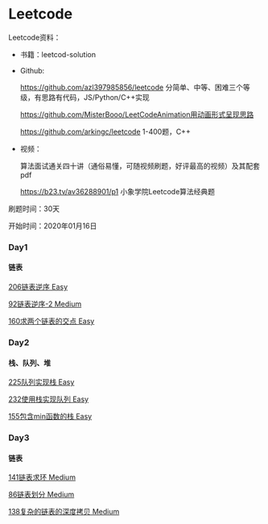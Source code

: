 # Leetcode
Leetcode资料：

- 书籍：leetcod-solution

- Github: 

  https://github.com/azl397985856/leetcode 分简单、中等、困难三个等级，有思路有代码，JS/Python/C++实现
  
  https://github.com/MisterBooo/LeetCodeAnimation用动画形式呈现思路
  
  https://github.com/arkingc/leetcode 1-400题，C++

- 视频：

  算法面试通关四十讲（通俗易懂，可随视频刷题，好评最高的视频）及其配套pdf
  
  https://b23.tv/av36288901/p1 小象学院Leetcode算法经典题


刷题时间：30天

开始时间：2020年01月16日

### Day1

#### 链表

[206链表逆序 Easy](https://github.com/yyyujintang/Leetcode/blob/master/Leetcode206.cpp)

[92链表逆序-2 Medium](https://github.com/yyyujintang/Leetcode/blob/master/Leetcode92.cpp)

[160求两个链表的交点 Easy](https://github.com/yyyujintang/Leetcode/blob/master/Leetcode160.cpp)

### Day2

#### 栈、队列、堆

[225队列实现栈 Easy](https://github.com/yyyujintang/Leetcode/blob/master/Leetcode225.cpp)

[232使用栈实现队列 Easy](https://github.com/yyyujintang/Leetcode/blob/master/Leetcode232.cpp)

[155包含min函数的栈 Easy](https://github.com/yyyujintang/Leetcode/blob/master/Leetcode155.cpp)

### Day3

#### 链表

[141链表求环 Medium](https://github.com/yyyujintang/Leetcode/blob/master/Leetcode141.cpp)

[86链表划分 Medium](https://github.com/yyyujintang/Leetcode/blob/master/Leetcode86.cpp)

[138复杂的链表的深度拷贝 Medium](https://github.com/yyyujintang/Leetcode/blob/master/Leetcode138.cpp)


